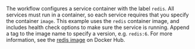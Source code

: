 The workflow configures a service container with the label `redis`. All services must run in a container, so each service requires that you specify the container `image`. This example uses the `redis` container image, and includes health check options to make sure the service is running. Append a tag to the image name to specify a version, e.g. `redis:6`. For more information, see the [redis image](https://hub.docker.com/_/redis) on Docker Hub.
